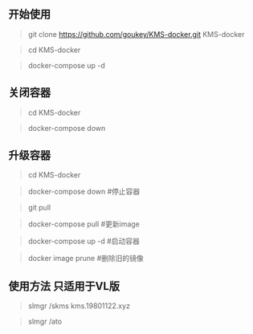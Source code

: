 ## 开始使用

> git clone https://github.com/goukey/KMS-docker.git KMS-docker

> cd KMS-docker

> docker-compose up -d


## 关闭容器

> cd KMS-docker

> docker-compose down

## 升级容器

> cd KMS-docker

> docker-compose down  #停止容器

> git pull

> docker-compose pull  #更新image

> docker-compose up -d  #启动容器

> docker image prune  #删除旧的镜像

## 使用方法  只适用于VL版

> slmgr /skms kms.19801122.xyz

> slmgr /ato
